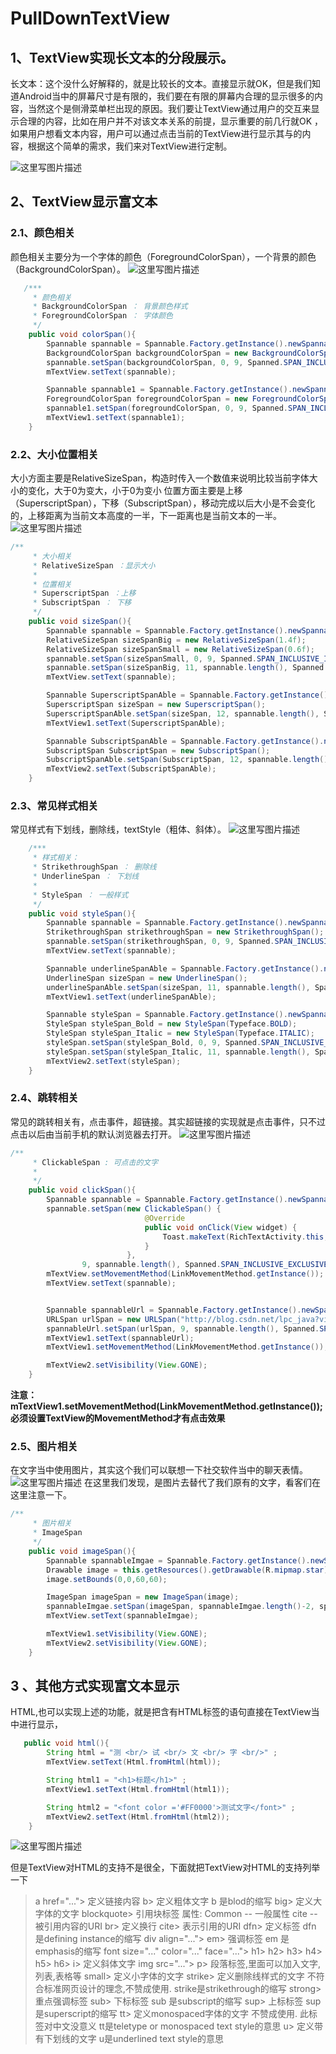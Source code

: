 # PullDownTextView


## 1、TextView实现长文本的分段展示。
长文本：这个没什么好解释的，就是比较长的文本。直接显示就OK，但是我们知道Android当中的屏幕尺寸是有限的，我们要在有限的屏幕内合理的显示很多的内容，当然这个是侧滑菜单栏出现的原因。我们要让TextView通过用户的交互来显示合理的内容，比如在用户并不对该文本关系的前提，显示重要的前几行就OK ，如果用户想看文本内容，用户可以通过点击当前的TextView进行显示其与的内容，根据这个简单的需求，我们来对TextView进行定制。

![这里写图片描述](http://img.blog.csdn.net/20170921225255815?watermark/2/text/aHR0cDovL2Jsb2cuY3Nkbi5uZXQvTFBDX0pBVkE=/font/5a6L5L2T/fontsize/400/fill/I0JBQkFCMA==/dissolve/70/gravity/SouthEast)

## 2、TextView显示富文本

### 2.1、颜色相关
颜色相关主要分为一个字体的颜色（ForegroundColorSpan），一个背景的颜色（BackgroundColorSpan）。
![这里写图片描述](http://img.blog.csdn.net/20170923110746483?watermark/2/text/aHR0cDovL2Jsb2cuY3Nkbi5uZXQvTFBDX0pBVkE=/font/5a6L5L2T/fontsize/400/fill/I0JBQkFCMA==/dissolve/70/gravity/SouthEast)
```java
   /***
     * 颜色相关
     * BackgroundColorSpan ： 背景颜色样式
     * ForegroundColorSpan ： 字体颜色
     */
    public void colorSpan(){
        Spannable spannable = Spannable.Factory.getInstance().newSpannable(text);
        BackgroundColorSpan backgroundColorSpan = new BackgroundColorSpan(Color.parseColor("#FF0000"));
        spannable.setSpan(backgroundColorSpan, 0, 9, Spanned.SPAN_INCLUSIVE_INCLUSIVE);
        mTextView.setText(spannable);

        Spannable spannable1 = Spannable.Factory.getInstance().newSpannable(text);
        ForegroundColorSpan foregroundColorSpan = new ForegroundColorSpan(Color.parseColor("#FF0000"));
        spannable1.setSpan(foregroundColorSpan, 0, 9, Spanned.SPAN_INCLUSIVE_INCLUSIVE);
        mTextView1.setText(spannable1);
    }
```
### 2.2、大小位置相关
大小方面主要是RelativeSizeSpan，构造时传入一个数值来说明比较当前字体大小的变化，大于0为变大，小于0为变小
位置方面主要是上移（SuperscriptSpan），下移（SubscriptSpan），移动完成以后大小是不会变化的，上移距离为当前文本高度的一半，下一距离也是当前文本的一半。
![这里写图片描述](http://img.blog.csdn.net/20170923113653597?watermark/2/text/aHR0cDovL2Jsb2cuY3Nkbi5uZXQvTFBDX0pBVkE=/font/5a6L5L2T/fontsize/400/fill/I0JBQkFCMA==/dissolve/70/gravity/SouthEast)
```java
/**
     * 大小相关
     * RelativeSizeSpan ：显示大小
     *
     * 位置相关
     * SuperscriptSpan ：上移
     * SubscriptSpan ： 下移
     */
    public void sizeSpan(){
        Spannable spannable = Spannable.Factory.getInstance().newSpannable(text);
        RelativeSizeSpan sizeSpanBig = new RelativeSizeSpan(1.4f);
        RelativeSizeSpan sizeSpanSmall = new RelativeSizeSpan(0.6f);
        spannable.setSpan(sizeSpanSmall, 0, 9, Spanned.SPAN_INCLUSIVE_INCLUSIVE);
        spannable.setSpan(sizeSpanBig, 11, spannable.length(), Spanned.SPAN_INCLUSIVE_INCLUSIVE);
        mTextView.setText(spannable);

        Spannable SuperscriptSpanAble = Spannable.Factory.getInstance().newSpannable(text);
        SuperscriptSpan sizeSpan = new SuperscriptSpan();
        SuperscriptSpanAble.setSpan(sizeSpan, 12, spannable.length(), Spanned.SPAN_INCLUSIVE_INCLUSIVE);
        mTextView1.setText(SuperscriptSpanAble);

        Spannable SubscriptSpanAble = Spannable.Factory.getInstance().newSpannable(text);
        SubscriptSpan SubscriptSpan = new SubscriptSpan();
        SubscriptSpanAble.setSpan(SubscriptSpan, 12, spannable.length(), Spanned.SPAN_INCLUSIVE_INCLUSIVE);
        mTextView2.setText(SubscriptSpanAble);
    }
```
### 2.3、常见样式相关
常见样式有下划线，删除线，textStyle（粗体、斜体）。
![这里写图片描述](http://img.blog.csdn.net/20170923184311417?watermark/2/text/aHR0cDovL2Jsb2cuY3Nkbi5uZXQvTFBDX0pBVkE=/font/5a6L5L2T/fontsize/400/fill/I0JBQkFCMA==/dissolve/70/gravity/SouthEast)

```java
	/***
     * 样式相关：
     * StrikethroughSpan ： 删除线
     * UnderlineSpan ： 下划线
     *
     * StyleSpan ： 一般样式
     */
    public void styleSpan(){
        Spannable spannable = Spannable.Factory.getInstance().newSpannable(text);
        StrikethroughSpan strikethroughSpan = new StrikethroughSpan();
        spannable.setSpan(strikethroughSpan, 0, 9, Spanned.SPAN_INCLUSIVE_INCLUSIVE);
        mTextView.setText(spannable);

        Spannable underlineSpanAble = Spannable.Factory.getInstance().newSpannable(text);
        UnderlineSpan sizeSpan = new UnderlineSpan();
        underlineSpanAble.setSpan(sizeSpan, 11, spannable.length(), Spanned.SPAN_INCLUSIVE_INCLUSIVE);
        mTextView1.setText(underlineSpanAble);

        Spannable styleSpan = Spannable.Factory.getInstance().newSpannable(text);
        StyleSpan styleSpan_Bold = new StyleSpan(Typeface.BOLD);
        StyleSpan styleSpan_Italic = new StyleSpan(Typeface.ITALIC);
        styleSpan.setSpan(styleSpan_Bold, 0, 9, Spanned.SPAN_INCLUSIVE_INCLUSIVE);
        styleSpan.setSpan(styleSpan_Italic, 11, spannable.length(), Spanned.SPAN_INCLUSIVE_INCLUSIVE);
        mTextView2.setText(styleSpan);
    }
```
### 2.4、跳转相关
常见的跳转相关有，点击事件，超链接。其实超链接的实现就是点击事件，只不过点击以后由当前手机的默认浏览器去打开。
![这里写图片描述](http://img.blog.csdn.net/20170923190341759？watermark/2/text/aHR0cDovL2Jsb2cuY3Nkbi5uZXQvTFBDX0pBVkE=/font/5a6L5L2T/fontsize/400/fill/I0JBQkFCMA==/dissolve/70/gravity/SouthEast)

```java
/**
     * ClickableSpan : 可点击的文字
     *
     */
    public void clickSpan(){
        Spannable spannable = Spannable.Factory.getInstance().newSpannable(text);
        spannable.setSpan(new ClickableSpan() {
                              @Override
                              public void onClick(View widget) {
                                  Toast.makeText(RichTextActivity.this, "点击测试", Toast.LENGTH_LONG).show();
                              }
                          },
                9, spannable.length(), Spanned.SPAN_INCLUSIVE_EXCLUSIVE);
        mTextView.setMovementMethod(LinkMovementMethod.getInstance());
        mTextView.setText(spannable);


        Spannable spannableUrl = Spannable.Factory.getInstance().newSpannable(text);
        URLSpan urlSpan = new URLSpan("http://blog.csdn.net/lpc_java?viewmode=list");
        spannableUrl.setSpan(urlSpan, 9, spannable.length(), Spanned.SPAN_INCLUSIVE_INCLUSIVE);
        mTextView1.setText(spannableUrl);
        mTextView1.setMovementMethod(LinkMovementMethod.getInstance());

        mTextView2.setVisibility(View.GONE);
    }
```
**注意：mTextView1.setMovementMethod(LinkMovementMethod.getInstance());必须设置TextView的MovementMethod才有点击效果**
### 2.5、图片相关
在文字当中使用图片，其实这个我们可以联想一下社交软件当中的聊天表情。
![这里写图片描述](http://img.blog.csdn.net/20170923192321643?watermark/2/text/aHR0cDovL2Jsb2cuY3Nkbi5uZXQvTFBDX0pBVkE=/font/5a6L5L2T/fontsize/400/fill/I0JBQkFCMA==/dissolve/70/gravity/SouthEast)
在这里我们发现，是图片去替代了我们原有的文字，看客们在这里注意一下。
```java
/**
     * 图片相关
     * ImageSpan
     */
    public void imageSpan(){
        Spannable spannableImgae = Spannable.Factory.getInstance().newSpannable(text);
        Drawable image = this.getResources().getDrawable(R.mipmap.star);
        image.setBounds(0,0,60,60);

        ImageSpan imageSpan = new ImageSpan(image);
        spannableImgae.setSpan(imageSpan, spannableImgae.length()-2, spannableImgae.length(), Spanned.SPAN_EXCLUSIVE_EXCLUSIVE);
        mTextView.setText(spannableImgae);

        mTextView1.setVisibility(View.GONE);
        mTextView2.setVisibility(View.GONE);
    }
```
## 3 、其他方式实现富文本显示
HTML,也可以实现上述的功能，就是把含有HTML标签的语句直接在TextView当中进行显示，
```java
   public void html(){
        String html = "测 <br/> 试 <br/> 文 <br/> 字 <br/>" ;
        mTextView.setText(Html.fromHtml(html));

        String html1 = "<h1>标题</h1>" ;
        mTextView1.setText(Html.fromHtml(html1));

        String html2 = "<font color ='#FF0000'>测试文字</font>" ;
        mTextView2.setText(Html.fromHtml(html2));
    }
```
![这里写图片描述](http://img.blog.csdn.net/20170923195221885?watermark/2/text/aHR0cDovL2Jsb2cuY3Nkbi5uZXQvTFBDX0pBVkE=/font/5a6L5L2T/fontsize/400/fill/I0JBQkFCMA==/dissolve/70/gravity/SouthEast)

但是TextView对HTML的支持不是很全，下面就把TextView对HTML的支持列举一下

> a href="...">  定义链接内容
b>  定义粗体文字   b 是blod的缩写
big>  定义大字体的文字
blockquote>  引用块标签 
属性:
Common  -- 一般属性
cite  -- 被引用内容的URI
br>   定义换行
cite>   表示引用的URI
dfn>   定义标签  dfn 是defining instance的缩写
div align="...">
em>  强调标签  em 是emphasis的缩写
font size="..." color="..." face="...">
h1>
h2>
h3>
h4>
h5>
h6>
i>   定义斜体文字
img src="...">
p>     段落标签,里面可以加入文字,列表,表格等
small>  定义小字体的文字
strike>   定义删除线样式的文字   不符合标准网页设计的理念,不赞成使用.   strike是strikethrough的缩写
strong>   重点强调标签
sub>   下标标签   sub 是subscript的缩写
sup>   上标标签   sup 是superscript的缩写
tt>   定义monospaced字体的文字  不赞成使用.  此标签对中文没意义  tt是teletype or monospaced text style的意思
u>   定义带有下划线的文字  u是underlined text style的意思

